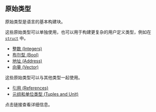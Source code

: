 ## 原始类型

原始类型是语言的基本构建块。

这些原始类型可以单独使用，也可以用于构建更复杂的用户定义类型，例如在 [`struct`](./structs.md) 中。

- [整数 (Integers)](./primitive-types/integers.md)
- [布尔型 (Bool)](./primitive-types/bool.md)
- [地址 (Address)](./primitive-types/address.md)
- [向量 (Vector)](./primitive-types/vector.md)

这些原始类型可以与其他类型一起使用。

- [引用 (References)](./primitive-types/references.md)
- [元组和单位类型 (Tuples and Unit)](./primitive-types/tuples.md)

点击链接查看详细信息。
